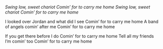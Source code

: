 *Swing low, sweet chariot* 
*Comin’ for to carry me home* 
*Swing low, sweet chariot* 
*Comin’ for to carry me home*

I looked over Jordan and what did I see 
Comin’ for to carry me home
A band of angels comin’ after me 
Comin’ for to carry me home

If you get there before I do 
Comin’ for to carry me home 
Tell all my friends I’m comin’ too 
Comin’ for to carry me home